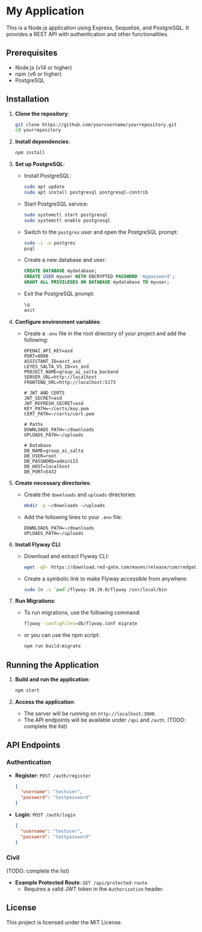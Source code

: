 # My Application

This is a Node.js application using Express, Sequelize, and PostgreSQL. It provides a REST API with authentication and other functionalities.

## Prerequisites

- Node.js (v14 or higher)
- npm (v6 or higher)
- PostgreSQL

## Installation

1. **Clone the repository**:
    ```sh
    git clone https://github.com/yourusername/yourrepository.git
    cd yourrepository
    ```

2. **Install dependencies**:
    ```sh
    npm install
    ```

3. **Set up PostgreSQL**:
    - Install PostgreSQL:
        ```sh
        sudo apt update
        sudo apt install postgresql postgresql-contrib
        ```
    - Start PostgreSQL service:
        ```sh
        sudo systemctl start postgresql
        sudo systemctl enable postgresql
        ```
    - Switch to the `postgres` user and open the PostgreSQL prompt:
        ```sh
        sudo -i -u postgres
        psql
        ```
    - Create a new database and user:
        ```sql
        CREATE DATABASE mydatabase;
        CREATE USER myuser WITH ENCRYPTED PASSWORD 'mypassword';
        GRANT ALL PRIVILEGES ON DATABASE mydatabase TO myuser;
        ```
    - Exit the PostgreSQL prompt:
        ```sql
        \q
        exit
        ```

4. **Configure environment variables**:
    - Create a `.env` file in the root directory of your project and add the following:
        ```env
        OPENAI_API_KEY=asd
        PORT=8080
        ASSISTANT_ID=asst_asd
        LEYES_SALTA_VS_ID=vs_asd
        PROJECT_NAME=group_ai_salta_backend
        SERVER_URL=http://localhost
        FRONTEND_URL=http://localhost:5173

        # JWT AND CERTS
        JWT_SECRET=asd
        JWT_REFRESH_SECRET=asd
        KEY_PATH=~/certs/key.pem
        CERT_PATH=~/certs/cert.pem

        # Paths
        DOWNLOADS_PATH=~/downloads
        UPLOADS_PATH=~/uploads

        # Database
        DB_NAME=group_ai_salta
        DB_USER=root
        DB_PASSWORD=admin123
        DB_HOST=localhost
        DB_PORT=5432
        ```

5. **Create necessary directories**:
    - Create the `downloads` and `uploads` directories:
        ```sh
        mkdir -p ~/downloads ~/uploads
        ```

    - Add the following lines to your `.env` file:
        ```env
        DOWNLOADS_PATH=~/downloads
        UPLOADS_PATH=~/uploads
        ```


6. **Install Flyway CLI**:
    - Download and extract Flyway CLI:
        ```sh
        wget -qO- https://download.red-gate.com/maven/release/com/redgate/flyway/flyway-commandline/10.19.0/flyway-commandline-10.19.0-linux-x64.tar.gz | tar -xvz
        ```
    - Create a symbolic link to make Flyway accessible from anywhere:
        ```sh
        sudo ln -s `pwd`/flyway-10.19.0/flyway /usr/local/bin
        ```

7. **Run Migrations**:
    - To run migrations, use the following command:
        ```sh
        flyway -configFiles=db/flyway.conf migrate
        ```
    - or you can use the npm script:
        ```sh
        npm run build:migrate
        ```


## Running the Application

1. **Build and run the application**:
    ```sh
    npm start
    ```

2. **Access the application**:
    - The server will be running on `http://localhost:3000`.
    - The API endpoints will be available under `/api` and `/auth`. (TODO: complete the list)

## API Endpoints

### Authentication

- **Register**: `POST /auth/register`
    ```json
    {
      "username": "testuser",
      "password": "testpassword"
    }
    ```

- **Login**: `POST /auth/login`
    ```json
    {
      "username": "testuser",
      "password": "testpassword"
    }
    ```

### Civil

(TODO: complete the list)

- **Example Protected Route**: `GET /api/protected-route`
    - Requires a valid JWT token in the `Authorization` header.

## License

This project is licensed under the MIT License.